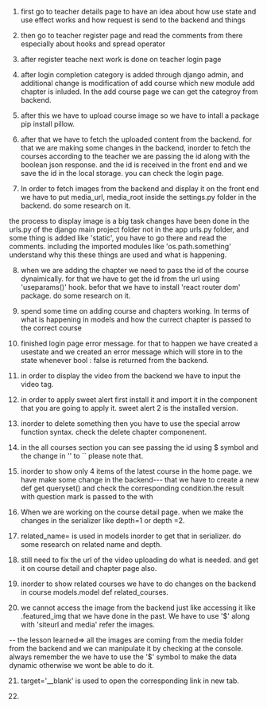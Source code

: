 1. first go to teacher details page to have an idea about how use state and use effect works and how request is send to the backend and things

2. then go to teacher register page and read the comments from there especially about hooks and spread operator

3. after register teache next work is done on teacher login page

4. after login completion category is added through django admin, and additional change is modification of add course which new module add chapter is inluded.
In the add course page we can get the categroy from backend.

5. after this we have to upload course image so we have to intall a package pip install pillow.

6. after that we have to fetch the uploaded content from the backend. for that we are making some changes in the backend, inorder to fetch the courses according to the teacher we are passing the id along with the boolean json response.
 and the id is received in the front end and we save the id in the local storage. you can check the login page.

7. In order to fetch images from the backend and display it on the front end we have to put media_url, media_root inside the settings.py folder in the backend. do some research on it.

 the process to display image is a big task changes have been done in the urls.py of the django main project folder not in the app urls.py folder, and some thing is added like 'static', you have to go there and read the comments. including the imported modules like 'os.path.something' understand why this these things are used and what is happening.


8. when we are adding the chapter we need to pass the id of the course dynaimically. for that we have to get the id from the url using 'useparams()' hook.
befor that we have to install 'react router dom' package. do some research on it.

9. spend some time on adding course and chapters working. In terms of what is happening in models and how the currect chapter is passed to the correct course

10. finished login page error message. for that to happen we have created a usestate and we created an error message which will store in to the state whenever bool : false is returned from the backend.

11. in order to display the video from the backend we have to input the video tag. 

12. in order to apply sweet alert first install it and import it in the component that you are going to apply it. sweet alert 2 is the installed version.

13. inorder to delete something then you have to use the special arrow function syntax. check the delete chapter componenent.

14. in the all courses section you can see passing the id using $ symbol and the change in '' to `` please note that.

15. inorder to show only 4 items of the latest course in the home page. we have make some change in the backend--- that we have to create a new def get queryset() and check the corresponding condition.the result with question mark is passed to the with

16. When we are working on the course detail page. when we make the changes in the serializer like depth=1 or depth =2.

17. related_name= is used in models inorder to get that in serializer. do some research on related name and depth.

18. still need to fix the url of the video uploading do what is needed. and get it on course detail and chapter page also.

19. inorder to show related courses we have to do changes on the backend in course models.model def related_courses.

20. we cannot access the image from the backend just like accessing it like .featured_img that we have done in the past. We have to use '$' along with 'siteurl and media'  refer the images.
  
  -- the lesson learned=> all the images are coming from the media folder from the backend and we can manipulate it by checking at the console.
  always remember the we have to use the '$' symbol to make the data dynamic otherwise we wont be able to do it.

21. target='__blank' is used to open the corresponding link in new tab.

22. 